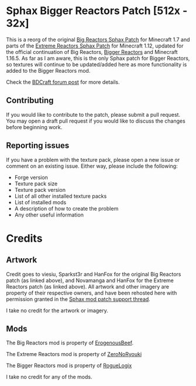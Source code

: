 # Sphax Bigger Reactors Patch [512x - 32x]
This is a reorg of the original 
[Big Reactors Sphax Patch](https://bdcraft.net/community/releases-for-mods-f9/big-reactors-t1550.html)
for Minecraft 1.7 and parts of the 
[Extreme Reactors Sphax Patch](https://bdcraft.net/community/work-progress-f8/extreme-reactors-t6159.html)
for Minecraft 1.12, updated for the official continuation of Big Reactors, 
[Bigger Reactors](https://github.com/BiggerSeries/BiggerSeries) and Minecraft 1.16.5. As far as I am aware, this is
the only Sphax patch for Bigger Reactors, so textures will continue to be updated/added here as more functionality
is added to the Bigger Reactors mod.

Check the [BDCraft forum post](https://bdcraft.net/community/releases-for-mods-f9/bigger-reactors-t8193.html) for
more details.

## Contributing
If you would like to contribute to the patch, please submit a pull request. You may open a draft pull request if 
you would like to discuss the changes before beginning work.

## Reporting issues
If you have a problem with the texture pack, please open a new issue or comment on an existing issue. Either way,
please include the following:
- Forge version
- Texture pack size
- Texture pack version
- List of all other installed texture packs
- List of installed mods
- A description of how to create the problem
- Any other useful information

# Credits
## Artwork
Credit goes to viesiu, Sparkst3r and HanFox for the original Big Reactors patch (as linked above), and Novamanga and HanFox for
 the Extreme Reactors patch (as linked above). All artwork and other imagery are property of their respective owners, 
and have been rehosted here with permission granted in the [Sphax mod patch support thread](https://bdcraft.net/community/releases-for-mods-f9/rules-read-this-before-posting-mod-support-patch-t312.html). 

I take no credit for the artwork or imagery.

## Mods
The Big Reactors mod is property of [ErogenousBeef](http://www.big-reactors.com/#/).

The Extreme Reactors mod is property of [ZeroNoRyouki](https://www.curseforge.com/minecraft/mc-mods/extreme-reactors)

The Bigger Reactors mod is property of [RogueLogix](https://github.com/BiggerSeries/BiggerSeries)

I take no credit for any of the mods.